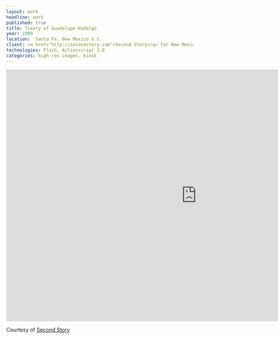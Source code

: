 ```yaml
---
layout: work
headline: work
published: true
title: Treaty of Guadalupe Hidalgo
year: 2009
location:  Santa Fe, New Mexico U.S.
client: <a href="http://secondstory.com">Second Story</a> for New Mexico History Museum
technologies: Flash, Actionscript 3.0
categories: high-res-images, kiosk
---
```


<iframe src="https://player.vimeo.com/video/32350424?color=D6A34B" width="1024" height="680" frameborder="0" webkitallowfullscreen mozallowfullscreen allowfullscreen></iframe><p>Courtesy of <a href="https://vimeo.com/secondstory">Second Story</a></p>
